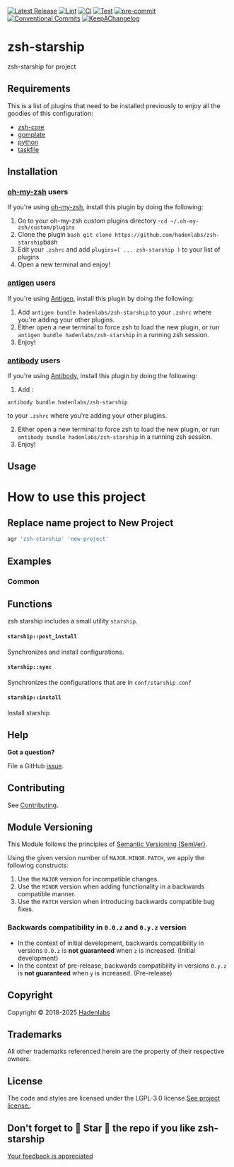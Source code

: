 <!--


  ** DO NOT EDIT THIS FILE
  **
  ** 1) Make all changes to `provision/generator/README.yaml`
  ** 2) Run`task readme` to rebuild this file.
  **
  ** (We maintain HUNDREDS of open source projects. This is how we maintain our sanity.)
  **


  -->

[![Latest Release](https://img.shields.io/github/release/hadenlabs/zsh-starship)](https://github.com/hadenlabs/zsh-starship/releases) [![Lint](https://img.shields.io/github/workflow/status/hadenlabs/zsh-starship/lint-code)](https://github.com/hadenlabs/zsh-starship/actions?workflow=lint-code) [![CI](https://img.shields.io/github/workflow/status/hadenlabs/zsh-starship/ci)](https://github.com/hadenlabs/zsh-starship/actions?workflow=ci) [![Test](https://img.shields.io/github/workflow/status/hadenlabs/zsh-starship/test)](https://github.com/hadenlabs/zsh-starship/actions?workflow=test) [![pre-commit](https://img.shields.io/badge/pre--commit-enabled-brightgreen?logo=pre-commit&logoColor=white)](https://github.com/pre-commit/pre-commit) [![Conventional Commits](https://img.shields.io/badge/Conventional%20Commits-1.0.0-yellow)](https://conventionalcommits.org) [![KeepAChangelog](https://img.shields.io/badge/changelog-Keep%20a%20Changelog%20v1.0.0-orange)](https://keepachangelog.com)

# zsh-starship

zsh-starship for project

## Requirements

This is a list of plugins that need to be installed previously to enjoy all the goodies of this configuration:

- [zsh-core](https://github.com/hadenlabs/zsh-core)
- [gomplate](https://github.com/hairyhenderson/gomplate)
- [python](https://www.python.org)
- [taskfile](https://github.com/go-task/task)

## Installation

<!-- Space: Projects -->
<!-- Parent: Project -->
<!-- Title: Installation Oh-My-Zsh ZshStarship -->
<!-- Label: ZshStarship -->
<!-- Label: Project -->
<!-- Label: Installation -->
<!-- Label: Oh-My-Zsh -->
<!-- Include: docs/disclaimer.md -->
<!-- Include: ac:toc -->

### [oh-my-zsh](https://github.com/ohmyzsh/ohmyzsh) users

If you're using [oh-my-zsh](https://github.com/ohmyzsh/ohmyzsh), install this plugin by doing the following:

1.  Go to your oh-my-zsh custom plugins directory -`cd ~/.oh-my-zsh/custom/plugins`
2.  Clone the plugin `bash git clone https://github.com/hadenlabs/zsh-starship`bash
3.  Edit your `.zshrc` and add `plugins=( ... zsh-starship )` to your list of plugins
4.  Open a new terminal and enjoy!
    <!-- Space: Projects -->
    <!-- Parent: Project -->
    <!-- Title: Installation Antigen ZshStarship -->
    <!-- Label: ZshStarship -->
    <!-- Label: Project -->
    <!-- Label: Installation -->
    <!-- Label: Antigen -->
    <!-- Include: docs/disclaimer.md -->
    <!-- Include: ac:toc -->

### [antigen](https://github.com/zsh-users/antigen) users

If you're using [Antigen](https://github.com/zsh-users/antigen), install this plugin by doing the following:

1.  Add `antigen bundle hadenlabs/zsh-starship` to your `.zshrc` where you're adding your other plugins.
2.  Either open a new terminal to force zsh to load the new plugin, or run `antigen bundle hadenlabs/zsh-starship` in a running zsh session.
3.  Enjoy!
    <!-- Space: Projects -->
    <!-- Parent: Project -->
    <!-- Title: Installation Antibody ZshStarship -->
    <!-- Label: ZshStarship -->
    <!-- Label: Project -->
    <!-- Label: Installation -->
    <!-- Include: docs/disclaimer.md -->
    <!-- Include: ac:toc -->

### [antibody](https://github.com/getantibody/antibody) users

If you're using [Antibody](https://github.com/getantibody/antibody), install this plugin by doing the following:

1.  Add :

```{.sourceCode .bash}
antibody bundle hadenlabs/zsh-starship
```

to your `.zshrc` where you're adding your other plugins.

2.  Either open a new terminal to force zsh to load the new plugin, or run `antibody bundle hadenlabs/zsh-starship` in a running zsh session.
3.  Enjoy!

## Usage

# How to use this project

## Replace name project to New Project

```bash
agr 'zsh-starship' 'new-project'
```

## Examples

<!-- Space: Projects -->
<!-- Parent: ZshStarship -->
<!-- Title: Examples ZshStarship -->
<!-- Label: Examples -->
<!-- Include: ./../disclaimer.md -->
<!-- Include: ac:toc -->

### Common

## Functions

zsh starship includes a small utility `starship`.

#### `starship::post_install`

Synchronizes and install configurations.

#### `starship::sync`

Synchronizes the configurations that are in `conf/starship.conf`

#### `starship::install`

Install starship

## Help

**Got a question?**

File a GitHub [issue](https://github.com/hadenlabs/zsh-starship/issues).

## Contributing

See [Contributing](./docs/contributing.md).

## Module Versioning

This Module follows the principles of [Semantic Versioning (SemVer)](https://semver.org/).

Using the given version number of `MAJOR.MINOR.PATCH`, we apply the following constructs:

1. Use the `MAJOR` version for incompatible changes.
1. Use the `MINOR` version when adding functionality in a backwards compatible manner.
1. Use the `PATCH` version when introducing backwards compatible bug fixes.

### Backwards compatibility in `0.0.z` and `0.y.z` version

- In the context of initial development, backwards compatibility in versions `0.0.z` is **not guaranteed** when `z` is increased. (Initial development)
- In the context of pre-release, backwards compatibility in versions `0.y.z` is **not guaranteed** when `y` is increased. (Pre-release)

## Copyright

Copyright © 2018-2025 [Hadenlabs](https://hadenlabs.com)

## Trademarks

All other trademarks referenced herein are the property of their respective owners.

## License

The code and styles are licensed under the LGPL-3.0 license [See project license.](LICENSE).

## Don't forget to 🌟 Star 🌟 the repo if you like zsh-starship

[Your feedback is appreciated](https://github.com/hadenlabs/zsh-starship/issues)


<!-- Security scan triggered at 2025-09-02 01:36:44 -->

<!-- Security scan triggered at 2025-09-02 15:54:46 -->

<!-- Security scan triggered at 2025-09-09 05:35:25 -->

<!-- Security scan triggered at 2025-09-09 06:01:02 -->

<!-- Security scan triggered at 2025-09-28 15:38:31 -->

<!-- Security scan triggered at 2025-09-28 16:11:29 -->